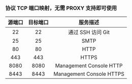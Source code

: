 ### 协议 TCP 端口映射，无需 PROXY 支持即可使用

| 源端口  | 目标端口 |           服务描述           |
|:----:|:----:|:------------------------:|
|  22  |  22  |      通过 SSH 访问 Git       |
|  25  |  25  |           SMTP           |
|  80  |  80  |           HTTP           |
| 443  | 443  |          HTTPS           |
| 8080 | 8080 | Management Console HTTP  |
| 8443 | 8443 | Management Console HTTPS |
